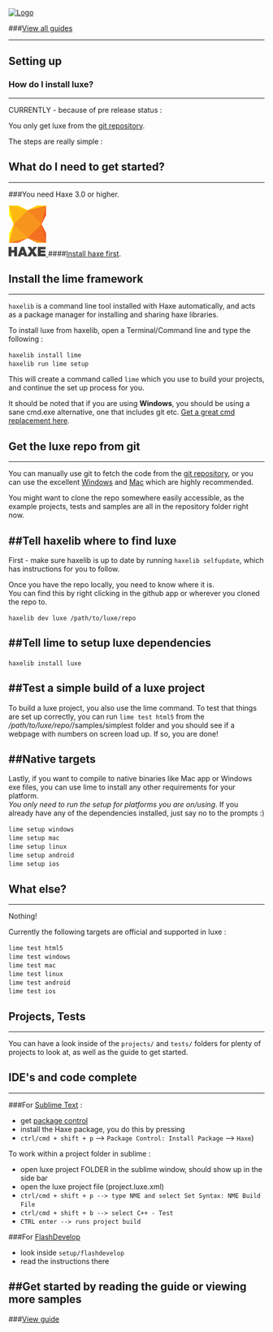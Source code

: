 
[![Logo](http://luxeengine.com/images/logo.png)](index.html)

###[View all guides](guide.html)

----

## Setting up

### How do I install luxe?
---

CURRENTLY - because of pre release status :

You only get luxe from the [git repository](http://github.com/underscorediscovery/luxe).   

The steps are really simple :

<a name="requirements"> </a>
## What do I need to get started?
---

###You need Haxe 3.0 or higher.

[ ![haxe](images/haxe.png) ](http://haxe.org/download)
####[Install haxe first](http://haxe.org/download).

<a name="install"> </a>
## Install the lime framework
---

`haxelib` is a command line tool installed with Haxe automatically, and acts as a package manager for installing and sharing haxe libraries.   

To install luxe from haxelib, open a Terminal/Command line and type the following : 

`haxelib install lime`   
`haxelib run lime setup`   

This will create a command called `lime` which you use to build your projects,   
and continue the set up process for you.

It should be noted that if you are using **Windows**, you should be using a sane cmd.exe alternative, one that includes git etc. [Get a great cmd replacement here](http://bliker.github.io/cmder/).

## Get the luxe repo from git
---

You can manually use git to fetch the code from the [git repository](http://github.com/underscorediscovery/luxe), or you can use the excellent [Windows](http://windows.github.com/) and [Mac](http://mac.github.com/) which are highly recommended.

You might want to clone the repo somewhere easily accessible, as the example projects, tests and samples are all in the repository folder right now.

##Tell haxelib where to find luxe
---

First - make sure haxelib is up to date by running `haxelib selfupdate`, which has instructions for you to follow.

Once you have the repo locally, you need to know where it is.    
You can find this by right clicking in the github app or wherever you cloned the repo to.

`haxelib dev luxe /path/to/luxe/repo`

##Tell lime to setup luxe dependencies
---

`haxelib install luxe`

##Test a simple build of a luxe project
---

To build a luxe project, you also use the lime command. To test that things are set up correctly, you can run `lime test html5` from the _/path/to/luxe/repo/_/samples/simplest folder and you should see if a webpage with numbers on screen load up. If so, you are done!


##Native targets
--- 

Lastly, if you want to compile to native binaries like Mac app or Windows exe files, you can use lime to install any other requirements for your platform.   
_You only need to run the setup for platforms you are on/using_. If you already have any of the dependencies installed, just say no to the prompts :)

`lime setup windows`   
`lime setup mac`   
`lime setup linux`   
`lime setup android`   
`lime setup ios`   

## What else?
---

Nothing! 

Currently the following targets are official and supported in luxe :

`lime test html5`   
`lime test windows`   
`lime test mac`   
`lime test linux`   
`lime test android`   
`lime test ios`   


## Projects, Tests
---

You can have a look inside of the `projects/` and `tests/` folders for plenty of projects to look at, as well as the guide to get started.

## IDE's and code complete
---

###For [Sublime Text](http://sublimetext.com/3) : 

- get [package control](https://sublime.wbond.net/installation#st3)
- install the Haxe package, you do this by pressing 
- `ctrl/cmd + shift + p` --> `Package Control: Install Package` --> `Haxe`)

To work within a project folder in sublime : 

- open luxe project FOLDER in the sublime window, should show up in the side bar
- open the luxe project file (project.luxe.xml) 
- `ctrl/cmd + shift + p --> type NME and select Set Syntax: NME Build File`
- `ctrl/cmd + shift + b --> select C++ - Test`
- `CTRL enter --> runs project build`

###For [FlashDevelop](http://www.flashdevelop.org/)

- look inside `setup/flashdevelop`
- read the instructions there

<!-- You can test if everything is setup ok, using a template project :

`luxe create empty MyTestProject`   
`cd MyTestProject`   

and then once inside the project folder :   

`luxe test html5` to open the project in your browser.

You can test native binaries by running : 

`luxe test mac` or `luxe test linux` or `luxe test windows` -->


##Get started by reading the guide or viewing more samples
---

###[View guide](guide.html)

&nbsp;   
---
&nbsp;   
&nbsp;   
&nbsp;   
&nbsp;   
&nbsp;   

